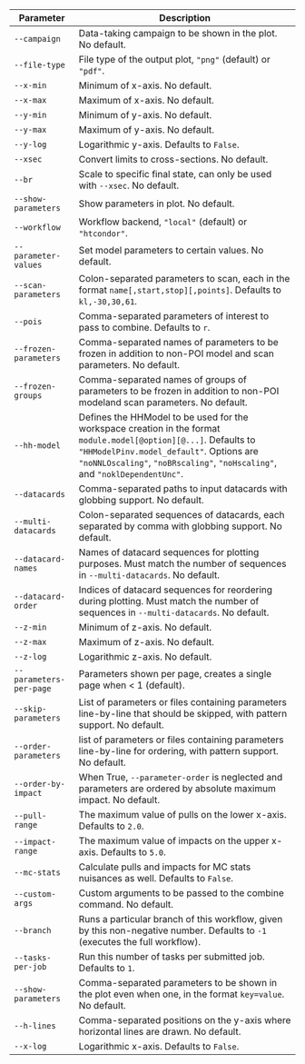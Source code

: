 |        Parameter        |                                                                                                                 Description                                                                                                                 |
| ----------------------- | ------------------------------------------------------------------------------------------------------------------------------------------------------------------------------------------------------------------------------------------- |
| `--campaign`            | Data-taking campaign to be shown in the plot. No default.                                                                                                                                                                                   |
| `--file-type`           | File type of the output plot, `"png"` (default) or `"pdf"`.                                                                                                                                                                                 |
| `--x-min`               | Minimum of x-axis. No default.                                                                                                                                                                                                              |
| `--x-max`               | Maximum of x-axis. No default.                                                                                                                                                                                                              |
| `--y-min`               | Minimum of y-axis. No default.                                                                                                                                                                                                              |
| `--y-max`               | Maximum of y-axis. No default.                                                                                                                                                                                                              |
| `--y-log`               | Logarithmic y-axis. Defaults to `False`.                                                                                                                                                                                                    |
| `--xsec`                | Convert limits to cross-sections. No default.                                                                                                                                                                                               |
| `--br`                  | Scale to specific final state, can only be used with `--xsec`. No default.                                                                                                                                                                  |
| `--show-parameters`     | Show parameters in plot. No default.                                                                                                                                                                                                        |
| `--workflow`            | Workflow backend, `"local"` (default) or `"htcondor"`.                                                                                                                                                                                      |
| `--parameter-values`    | Set model parameters to certain values. No default.                                                                                                                                                                                         |
| `--scan-parameters`     | Colon-separated parameters to scan, each in the format `name[,start,stop][,points]`. Defaults to `kl,-30,30,61`.                                                                                                                            |
| `--pois`                | Comma-separated parameters of interest to pass to combine. Defaults to `r`.                                                                                                                                                                 |
| `--frozen-parameters`   | Comma-separated names of parameters to be frozen in addition to non-POI model and scan parameters. No default.                                                                                                                              |
| `--frozen-groups`       | Comma-separated names of groups of parameters to be frozen in addition to non-POI  modeland scan parameters. No default.                                                                                                                    |
| `--hh-model`            | Defines the HHModel to be used for the workspace creation in the format `module.model[@option][@...]`. Defaults to `"HHModelPinv.model_default"`. Options are `"noNNLOscaling"`, `"noBRscaling"`, `"noHscaling"`, and `"noklDependentUnc"`. |
| `--datacards`           | Comma-separated paths to input datacards with globbing support. No default.                                                                                                                                                                 |
| `--multi-datacards`     | Colon-separated sequences of datacards, each separated by comma with globbing support. No default.                                                                                                                                          |
| `--datacard-names`      | Names of datacard sequences for plotting purposes. Must match the number of sequences in `--multi-datacards`. No default.                                                                                                                   |
| `--datacard-order`      | Indices of datacard sequences for reordering during plotting. Must match the number of sequences in `--multi-datacards`. No default.                                                                                                        |
| `--z-min`               | Minimum of z-axis. No default.                                                                                                                                                                                                              |
| `--z-max`               | Maximum of z-axis. No default.                                                                                                                                                                                                              |
| `--z-log`               | Logarithmic z-axis. No default.                                                                                                                                                                                                             |
| `--parameters-per-page` | Parameters shown per page, creates a single page when < 1 (default).                                                                                                                                                                        |
| `--skip-parameters`     | List of parameters or files containing parameters line-by-line that should be skipped, with pattern support. No default.                                                                                                                    |
| `--order-parameters`    | list of parameters or files containing parameters line-by-line for ordering, with pattern support. No default.                                                                                                                              |
| `--order-by-impact`     | When True, `--parameter-order` is neglected and parameters are ordered by absolute maximum impact. No default.                                                                                                                              |
| `--pull-range`          | The maximum value of pulls on the lower x-axis. Defaults to `2.0`.                                                                                                                                                                          |
| `--impact-range`        | The maximum value of impacts on the upper x-axis. Defaults to `5.0`.                                                                                                                                                                        |
| `--mc-stats`            | Calculate pulls and impacts for MC stats nuisances as well. Defaults to `False`.                                                                                                                                                            |
| `--custom-args`         | Custom arguments to be passed to the combine command. No default.                                                                                                                                                                           |
| `--branch`              | Runs a particular branch of this workflow, given by this non-negative number. Defaults to `-1` (executes the full workflow).                                                                                                                |
| `--tasks-per-job`       | Run this number of tasks per submitted job. Defaults to `1`.                                                                                                                                                                                |
| `--show-parameters`     | Comma-separated parameters to be shown in the plot even when one, in the format `key=value`. No default.                                                                                                                                    |
| `--h-lines`             | Comma-separated positions on the y-axis where horizontal lines are drawn. No default.                                                                                                                                                       |
| `--x-log`               | Logarithmic x-axis. Defaults to `False`.                                                                                                                                                                                                    |
